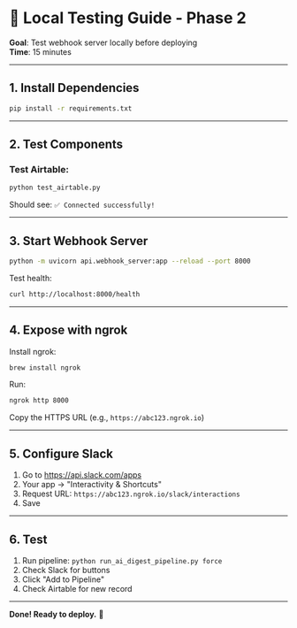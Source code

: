 # 🧪 Local Testing Guide - Phase 2

**Goal**: Test webhook server locally before deploying  
**Time**: 15 minutes

---

## 1. Install Dependencies

```bash
pip install -r requirements.txt
```

---

## 2. Test Components

### Test Airtable:
```bash
python test_airtable.py
```

Should see: `✅ Connected successfully!`

---

## 3. Start Webhook Server

```bash
python -m uvicorn api.webhook_server:app --reload --port 8000
```

Test health:
```bash
curl http://localhost:8000/health
```

---

## 4. Expose with ngrok

Install ngrok:
```bash
brew install ngrok
```

Run:
```bash
ngrok http 8000
```

Copy the HTTPS URL (e.g., `https://abc123.ngrok.io`)

---

## 5. Configure Slack

1. Go to https://api.slack.com/apps
2. Your app → "Interactivity & Shortcuts"
3. Request URL: `https://abc123.ngrok.io/slack/interactions`
4. Save

---

## 6. Test

1. Run pipeline: `python run_ai_digest_pipeline.py force`
2. Check Slack for buttons
3. Click "Add to Pipeline"
4. Check Airtable for new record

---

**Done! Ready to deploy.** 🚀
